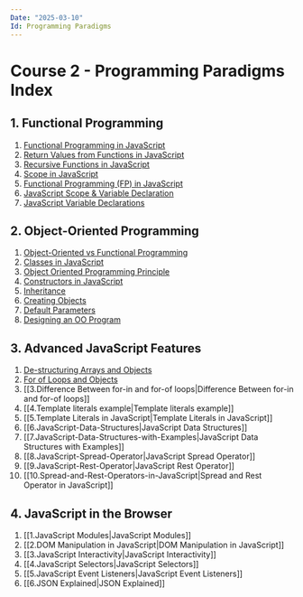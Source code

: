 ```yaml
---
Date: "2025-03-10"
Id: Programming Paradigms
---
```


# Course 2 - Programming Paradigms Index

<!--toc:start-->

## 1. Functional Programming

1. [Functional Programming in JavaScript](1.Functional%20Programming/1.Functional%20Programming%20in%20JavaScript.md)
2. [Return Values from Functions in JavaScript](1.Functional%20Programming/2.Return%20Values%20from%20Functions%20in%20JavaScript.md)
3. [Recursive Functions in JavaScript](1.Functional%20Programming/3.Recursive%20Functions%20in%20JavaScript.md)
4. [Scope in JavaScript](1.Functional%20Programming/4.Scope%20in%20JavaScript.md)
5. [Functional Programming (FP) in JavaScript](<1.Functional%20Programming/5.Functional%20Programming%20(FP)%20in%20JavaScript.md>)
6. [JavaScript Scope & Variable Declaration](1.Functional%20Programming/6.JavaScript%20Scope%20&%20Variable%20Declaration.md)
7. [JavaScript Variable Declarations](1.Functional%20Programming/7.JavaScript%20Variable%20Declarations.md)

## 2. Object-Oriented Programming

1. [Object-Oriented vs Functional Programming](2.Object%20Oriented%20Programming/1.Object-Oriented%20vs%20Functional%20Programming.md)
2. [Classes in JavaScript](2.Object%20Oriented%20Programming/2.Classes%20in%20JavaScript.md)
3. [Object Oriented Programming Principle](2.Object%20Oriented%20Programming/3.Object%20Oriented%20Programming%20Principle.md)
4. [Constructors in JavaScript](2.Object%20Oriented%20Programming/4.Constructors%20in%20JavaScript.md)
5. [Inheritance](2.Object%20Oriented%20Programming/5.Inheritance.md)
6. [Creating Objects](2.Object%20Oriented%20Programming/6.Creating%20Objects.md)
7. [Default Parameters](2.Object%20Oriented%20Programming/7.Default%20Parameters.md)
8. [Designing an OO Program](2.Object%20Oriented%20Programming/8.Designing%20an%20OO%20Program.md)

## 3. Advanced JavaScript Features

1. [De-structuring Arrays and Objects](3.Advanced%20JavaScript%20Features/1.De-structuring%20arrays%20and%20objects.md)
2. [For of Loops and Objects](3.Advanced%20JavaScript%20Features/2.For%20of%20loops%20and%20objects.md)
3. [[3.Difference Between for-in and for-of loops|Difference Between for-in and for-of loops]]
4. [[4.Template literals example|Template literals example]]
5. [[5.Template Literals in JavaScript|Template Literals in JavaScript]]
6. [[6.JavaScript-Data-Structures|JavaScript Data Structures]]
7. [[7.JavaScript-Data-Structures-with-Examples|JavaScript Data Structures with Examples]]
8. [[8.JavaScript-Spread-Operator|JavaScript Spread Operator]]
9. [[9.JavaScript-Rest-Operator|JavaScript Rest Operator]]
10. [[10.Spread-and-Rest-Operators-in-JavaScript|Spread and Rest Operator in JavaScript]]

## 4. JavaScript in the Browser

1. [[1.JavaScript Modules|JavaScript Modules]]
2. [[2.DOM Manipulation in JavaScript|DOM Manipulation in JavaScript]]
3. [[3.JavaScript Interactivity|JavaScript Interactivity]]
4. [[4.JavaScript Selectors|JavaScript Selectors]]
5. [[5.JavaScript Event Listeners|JavaScript Event Listeners]]
6. [[6.JSON Explained|JSON Explained]]
<!--toc:end-->
